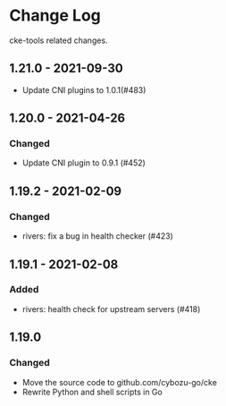 # Change Log

cke-tools related changes.

## 1.21.0 - 2021-09-30

- Update CNI plugins to 1.0.1(#483)

## 1.20.0 - 2021-04-26

### Changed

- Update CNI plugin to 0.9.1 (#452)

## 1.19.2 - 2021-02-09

### Changed

- rivers: fix a bug in health checker (#423)

## 1.19.1 - 2021-02-08

### Added

- rivers: health check for upstream servers (#418)

## 1.19.0

### Changed

- Move the source code to github.com/cybozu-go/cke
- Rewrite Python and shell scripts in Go
